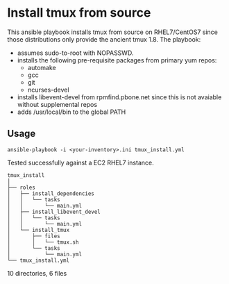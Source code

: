 # Install tmux from source #

This ansible playbook installs tmux from source on RHEL7/CentOS7 since those distributions only provide the ancient tmux 1.8. The playbook:

* assumes sudo-to-root with NOPASSWD.
* installs the following pre-requisite packages from primary yum repos:
    * automake
    * gcc
    * git
    * ncurses-devel
* installs libevent-devel from rpmfind.pbone.net since this is not avaiable without supplemental repos
* adds /usr/local/bin to the global PATH

## Usage ##

`ansible-playbook -i <your-inventory>.ini tmux_install.yml`

Tested successfully against a EC2 RHEL7 instance.

```
tmux_install
│
├── roles
│   ├── install_dependencies
│   │   └── tasks
│   │       └── main.yml
│   ├── install_libevent_devel
│   │   └── tasks
│   │       └── main.yml
│   └── install_tmux
│       ├── files
│       │   └── tmux.sh
│       └── tasks
│           └── main.yml
└── tmux_install.yml
```

10 directories, 6 files
